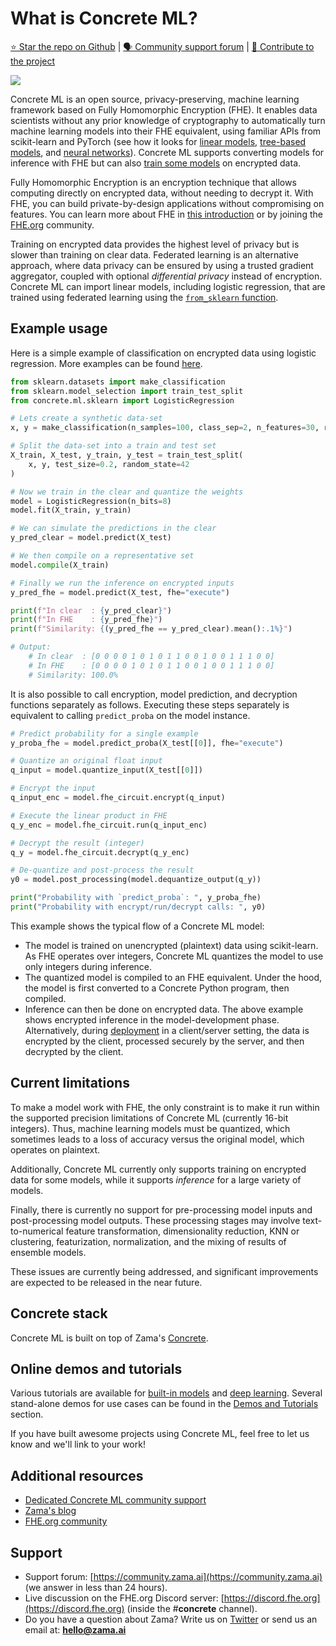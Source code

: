 # What is Concrete ML?

[⭐️ Star the repo on Github](https://github.com/zama-ai/concrete-ml) | [🗣 Community support forum](https://community.zama.ai/c/concrete-ml/8) | [📁 Contribute to the project](developer-guide/contributing.md)

![](.gitbook/assets/3.png)

Concrete ML is an open source, privacy-preserving, machine learning framework based on Fully Homomorphic Encryption (FHE). It enables data scientists without any prior knowledge of cryptography to automatically turn machine learning models into their FHE equivalent, using familiar APIs from scikit-learn and PyTorch (see how it looks for [linear models](built-in-models/linear.md), [tree-based models](built-in-models/tree.md), and [neural networks](built-in-models/neural-networks.md)). Concrete ML supports converting models for inference with FHE but can also [train some models](built-in-models/training.md) on encrypted data.

Fully Homomorphic Encryption is an encryption technique that allows computing directly on encrypted data, without needing to decrypt it. With FHE, you can build private-by-design applications without compromising on features. You can learn more about FHE in [this introduction](https://www.zama.ai/post/tfhe-deep-dive-part-1) or by joining the [FHE.org](https://fhe.org) community.

Training on encrypted data provides the highest level of privacy but is slower than training on clear data. Federated learning is an alternative approach, where data privacy can be ensured by using a trusted gradient aggregator, coupled with optional _differential privacy_ instead of encryption. Concrete ML
can import linear models, including logistic regression, that are trained using federated learning using the [`from_sklearn` function](./built-in-models/linear.md#pre-trained-models).

## Example usage

Here is a simple example of classification on encrypted data using logistic regression. More examples can be found [here](built-in-models/ml_examples.md).

```python
from sklearn.datasets import make_classification
from sklearn.model_selection import train_test_split
from concrete.ml.sklearn import LogisticRegression

# Lets create a synthetic data-set
x, y = make_classification(n_samples=100, class_sep=2, n_features=30, random_state=42)

# Split the data-set into a train and test set
X_train, X_test, y_train, y_test = train_test_split(
    x, y, test_size=0.2, random_state=42
)

# Now we train in the clear and quantize the weights
model = LogisticRegression(n_bits=8)
model.fit(X_train, y_train)

# We can simulate the predictions in the clear
y_pred_clear = model.predict(X_test)

# We then compile on a representative set
model.compile(X_train)

# Finally we run the inference on encrypted inputs
y_pred_fhe = model.predict(X_test, fhe="execute")

print(f"In clear  : {y_pred_clear}")
print(f"In FHE    : {y_pred_fhe}")
print(f"Similarity: {(y_pred_fhe == y_pred_clear).mean():.1%}")

# Output:
    # In clear  : [0 0 0 0 1 0 1 0 1 1 0 0 1 0 0 1 1 1 0 0]
    # In FHE    : [0 0 0 0 1 0 1 0 1 1 0 0 1 0 0 1 1 1 0 0]
    # Similarity: 100.0%
```

It is also possible to call encryption, model prediction, and decryption functions separately as follows.
Executing these steps separately is equivalent to calling `predict_proba` on the model instance.

<!--pytest-codeblocks:cont-->

```python
# Predict probability for a single example
y_proba_fhe = model.predict_proba(X_test[[0]], fhe="execute")

# Quantize an original float input
q_input = model.quantize_input(X_test[[0]])

# Encrypt the input
q_input_enc = model.fhe_circuit.encrypt(q_input)

# Execute the linear product in FHE 
q_y_enc = model.fhe_circuit.run(q_input_enc)

# Decrypt the result (integer)
q_y = model.fhe_circuit.decrypt(q_y_enc)

# De-quantize and post-process the result
y0 = model.post_processing(model.dequantize_output(q_y))

print("Probability with `predict_proba`: ", y_proba_fhe)
print("Probability with encrypt/run/decrypt calls: ", y0)
```

This example shows the typical flow of a Concrete ML model:

- The model is trained on unencrypted (plaintext) data using scikit-learn. As FHE operates over integers, Concrete ML quantizes the model to use only integers during inference.
- The quantized model is compiled to an FHE equivalent. Under the hood, the model is first converted to a Concrete Python program, then compiled.
- Inference can then be done on encrypted data. The above example shows encrypted inference in the model-development phase. Alternatively, during [deployment](getting-started/cloud.md) in a client/server setting, the data is encrypted by the client, processed securely by the server, and then decrypted by the client.

## Current limitations

To make a model work with FHE, the only constraint is to make it run within the supported precision limitations of Concrete ML (currently 16-bit integers). Thus, machine learning models must be quantized, which sometimes leads to a loss of accuracy versus the original model, which operates on plaintext.

Additionally, Concrete ML currently only supports training on encrypted data for some models, while it supports _inference_ for a large variety of models.

Finally, there is currently no support for pre-processing model inputs and post-processing model outputs. These processing stages may involve text-to-numerical feature transformation, dimensionality reduction, KNN or clustering, featurization, normalization, and the mixing of results of ensemble models.

These issues are currently being addressed, and significant improvements are expected to be released in the near future.

## Concrete stack

Concrete ML is built on top of Zama's [Concrete](https://github.com/zama-ai/concrete).

## Online demos and tutorials

Various tutorials are available for [built-in models](built-in-models/ml_examples.md) and [deep learning](deep-learning/examples.md). Several stand-alone demos for use cases can be found in the [Demos and Tutorials](getting-started/showcase.md) section.

If you have built awesome projects using Concrete ML, feel free to let us know and we'll link to your work!

## Additional resources

- [Dedicated Concrete ML community support](https://community.zama.ai/c/concrete-ml/8)
- [Zama's blog](https://www.zama.ai/blog)
- [FHE.org community](https://fhe.org)

## Support

- Support forum: [https://community.zama.ai](https://community.zama.ai) (we answer in less than 24 hours).
- Live discussion on the FHE.org Discord server: [https://discord.fhe.org](https://discord.fhe.org) (inside the #**concrete** channel).
- Do you have a question about Zama? Write us on [Twitter](https://twitter.com/zama_fhe) or send us an email at: **hello@zama.ai**
